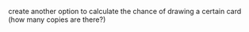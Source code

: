 create another option to calculate the chance of drawing a certain card (how many copies are there?)